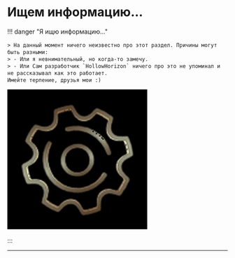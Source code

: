 # Ищем информацию...

!!! danger "Я ищю информацию..."

	> На данный момент ничего неизвестно про этот раздел. Причины могут быть разными:
	> - Или я невнимательный, но когда-то замечу.
	> - Или Сам разработчик `HollowHorizon` ничего про это не упоминал и не рассказывал как это работает.  
	Имейте терпение, друзья мои :)

![Ищем информацию для вас...](https://raw.githubusercontent.com/HollowHorizon/HollowEngineDocs/main/docs/hollowengine-guide/.resourses/he-loading.gif)

:::

---